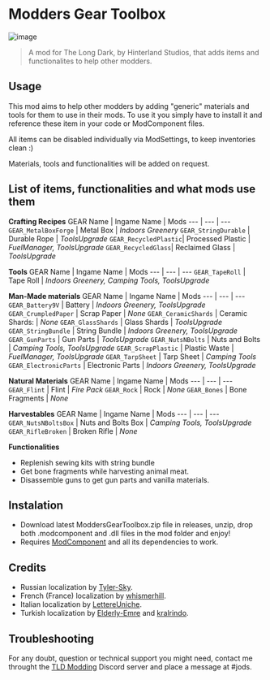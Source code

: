 # Modders Gear Toolbox

![image](https://github.com/Jods-Its/Modders-Gear-Toolbox/blob/main/IMGS/MGTCover.png)

> A mod for The Long Dark, by Hinterland Studios, that adds items and functionalites to help other modders.

## Usage

This mod aims to help other modders by adding "generic" materials and tools for them to use in their mods. To use it you simply have to install it and reference these item in your code or ModComponent files.

All items can be disabled individually via ModSettings, to keep inventories clean :)

Materials, tools and functionalities will be added on request.

## List of items, functionalities and what mods use them

**Crafting Recipes**
GEAR Name | Ingame Name | Mods
--- | --- | ---
`GEAR_MetalBoxForge` | Metal Box | *Indoors Greenery*
`GEAR_StringDurable` | Durable Rope | *ToolsUpgrade*
`GEAR_RecycledPlastic`| Processed Plastic | *FuelManager, ToolsUpgrade*
`GEAR_RecycledGlass`| Reclaimed Glass | *ToolsUpgrade*

**Tools**
GEAR Name | Ingame Name | Mods
--- | --- | ---
`GEAR_TapeRoll` | Tape Roll | *Indoors Greenery, Camping Tools, ToolsUpgrade*

**Man-Made materials**
GEAR Name | Ingame Name | Mods
--- | --- | ---
`GEAR_Battery9V` | Battery | *Indoors Greenery, ToolsUpgrade*
`GEAR_CrumpledPaper` | Scrap Paper | *None*
`GEAR_CeramicShards` | Ceramic Shards: | *None*
`GEAR_GlassShards` | Glass Shards | *ToolsUpgrade*
`GEAR_StringBundle` | String Bundle | *Indoors Greenery, ToolsUpgrade*
`GEAR_GunParts` | Gun Parts | *ToolsUpgrade*
`GEAR_NutsNBolts` | Nuts and Bolts | *Camping Tools, ToolsUpgrade*
`GEAR_ScrapPlastic` | Plastic Waste | *FuelManager, ToolsUpgrade*
`GEAR_TarpSheet` | Tarp Sheet | *Camping Tools*
`GEAR_ElectronicParts` | Electronic Parts | *Indoors Greenery, ToolsUpgrade*

**Natural Materials**
GEAR Name | Ingame Name | Mods
--- | --- | ---
`GEAR_Flint` | Flint | *Fire Pack*
`GEAR_Rock` | Rock | *None*
`GEAR_Bones` | Bone Fragments | *None*

**Harvestables**
GEAR Name | Ingame Name | Mods
--- | --- | ---
`GEAR_NutsNBoltsBox` | Nuts and Bolts Box | *Camping Tools, ToolsUpgrade*
`GEAR_RifleBroken` | Broken Rifle | *None*

**Functionalities**
* Replenish sewing kits with string bundle
* Get bone fragments while harvesting animal meat.
* Disassemble guns to get gun parts and vanilla materials.

## Instalation
 * Download latest ModdersGearToolbox.zip file in releases, unzip, drop both .modcomponent and .dll files in the mod folder and enjoy!
 * Requires [ModComponent](https://github.com/dommrogers/ModComponent) and all its dependencies to work.

## Credits
* Russian localization by [Tyler-Sky](https://github.com/Tyler-Sky).
* French (France) localization by [whismerhill](https://github.com/whismerhill).
* Italian localization by [LettereUniche](https://github.com/LettereUniche).
* Turkish localization by [Elderly-Emre](https://github.com/Elderly-Emre) and [kralrindo](https://github.com/kralrindo).

## Troubleshooting

For any doubt, question or technical support you might need, contact me throught the [TLD Modding](https://discord.com/invite/nb2jQez) Discord server and place a message at #jods.
